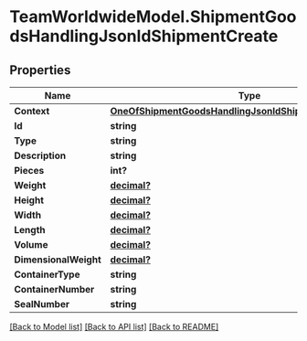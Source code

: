 # TeamWorldwideModel.ShipmentGoodsHandlingJsonldShipmentCreate
## Properties

Name | Type | Description | Notes
------------ | ------------- | ------------- | -------------
**Context** | [**OneOfShipmentGoodsHandlingJsonldShipmentCreateContext**](OneOfShipmentGoodsHandlingJsonldShipmentCreateContext.md) |  | [optional] 
**Id** | **string** |  | [optional] 
**Type** | **string** |  | [optional] 
**Description** | **string** |  | 
**Pieces** | **int?** |  | [optional] 
**Weight** | [**decimal?**](BigDecimal.md) |  | [optional] 
**Height** | [**decimal?**](BigDecimal.md) |  | [optional] 
**Width** | [**decimal?**](BigDecimal.md) |  | [optional] 
**Length** | [**decimal?**](BigDecimal.md) |  | [optional] 
**Volume** | [**decimal?**](BigDecimal.md) |  | [optional] 
**DimensionalWeight** | [**decimal?**](BigDecimal.md) |  | [optional] 
**ContainerType** | **string** |  | [optional] 
**ContainerNumber** | **string** |  | [optional] 
**SealNumber** | **string** |  | [optional] 

[[Back to Model list]](../README.md#documentation-for-models) [[Back to API list]](../README.md#documentation-for-api-endpoints) [[Back to README]](../README.md)

